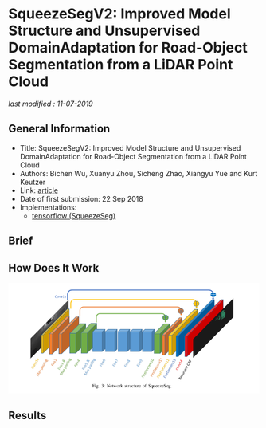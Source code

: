 # SqueezeSegV2: Improved Model Structure and Unsupervised DomainAdaptation for Road-Object Segmentation from a LiDAR Point Cloud

_last modified : 11-07-2019_

## General Information

- Title: SqueezeSegV2: Improved Model Structure and Unsupervised DomainAdaptation for Road-Object Segmentation from a LiDAR Point Cloud
- Authors: Bichen Wu, Xuanyu Zhou, Sicheng Zhao, Xiangyu Yue and Kurt Keutzer
- Link: [article](https://arxiv.org/abs/1809.08495)
- Date of first submission: 22 Sep 2018
- Implementations: 
    - [tensorflow (SqueezeSeg)](https://github.com/BichenWuUCB/SqueezeSeg)

## Brief



## How Does It Work



![Network](https://raw.githubusercontent.com/D3lt4lph4/papers/master/docs/images/imageseg/squeezeseg/network.png "Network")

## Results


